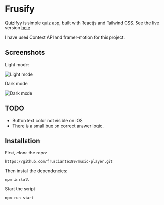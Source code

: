 # Frusify

Quizifyy is simple quiz app, built with Reactjs and Tailwind CSS. See the live version [here](https://quizifyy.vercel.app/)

I have used Context API and framer-motion for this project.

## Screenshots

Light mode: 

![Light mode](https://i.ibb.co/6R1S5fW/screencapture-quizifyy-vercel-app-2021-12-26-09-56-48.png)

Dark mode: 

![Dark mode](https://i.ibb.co/8xYJ0w7/screencapture-quizifyy-vercel-app-2021-12-26-09-56-37.png)


## TODO

- Button text color not visible on iOS.
- There is a small bug on correct answer logic. 


## Installation

First, clone the repo:

```
https://github.com/frusciante189/music-player.git
```
Then install the dependencies:

```
npm install
```

Start the script

```
npm run start
```

